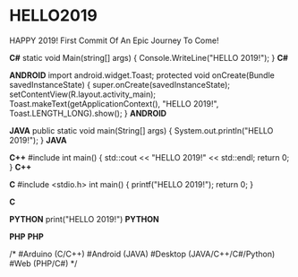 # HELLO2019
HAPPY 2019! First Commit Of An Epic Journey To Come!

**C#**
static void Main(string[] args)
{
	Console.WriteLine("HELLO 2019!");
}
**C#**

**ANDROID**
import android.widget.Toast;
protected void onCreate(Bundle savedInstanceState)
{
	super.onCreate(savedInstanceState);
	setContentView(R.layout.activity_main);
	Toast.makeText(getApplicationContext(), "HELLO 2019!", Toast.LENGTH_LONG).show();
}
**ANDROID**

**JAVA**
public static void main(String[] args)
{
	System.out.println("HELLO 2019!");
}
**JAVA**

**C++**
#include <iostream>
int main()
{
	std::cout << "HELLO 2019!" << std::endl;
	return 0;
}
**C++**

**C**
#include <stdio.h>
int main()
{
	printf("HELLO 2019!");
	return 0;
}

**C**

**PYTHON**
	print("HELLO 2019!")
**PYTHON**

**PHP**
	<?php echo 'HELLO 2019!'; ?>
**PHP**

/*
#Arduino (C/C++)
#Android (JAVA)
#Desktop (JAVA/C++/C#/Python)
#Web     (PHP/C#)
*/
